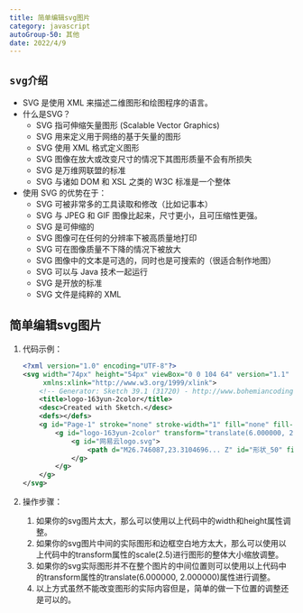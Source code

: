 ```yaml
---
title: 简单编辑svg图片 
category: javascript 
autoGroup-50: 其他 
date: 2022/4/9
---
```


## `svg介绍`

- SVG 是使用 XML 来描述二维图形和绘图程序的语言。
- 什么是SVG？
    - SVG 指可伸缩矢量图形 (Scalable Vector Graphics)
    - SVG 用来定义用于网络的基于矢量的图形
    - SVG 使用 XML 格式定义图形
    - SVG 图像在放大或改变尺寸的情况下其图形质量不会有所损失
    - SVG 是万维网联盟的标准
    - SVG 与诸如 DOM 和 XSL 之类的 W3C 标准是一个整体
- 使用 SVG 的优势在于：
    - SVG 可被非常多的工具读取和修改（比如记事本）
    - SVG 与 JPEG 和 GIF 图像比起来，尺寸更小，且可压缩性更强。
    - SVG 是可伸缩的
    - SVG 图像可在任何的分辨率下被高质量地打印
    - SVG 可在图像质量不下降的情况下被放大
    - SVG 图像中的文本是可选的，同时也是可搜索的（很适合制作地图）
    - SVG 可以与 Java 技术一起运行
    - SVG 是开放的标准
    - SVG 文件是纯粹的 XML

## 简单编辑svg图片

1. 代码示例：

    ```xml
    <?xml version="1.0" encoding="UTF-8"?>
    <svg width="74px" height="54px" viewBox="0 0 104 64" version="1.1" xmlns="http://www.w3.org/2000/svg"
         xmlns:xlink="http://www.w3.org/1999/xlink">
        <!-- Generator: Sketch 39.1 (31720) - http://www.bohemiancoding.com/sketch -->
        <title>logo-163yun-2color</title>
        <desc>Created with Sketch.</desc>
        <defs></defs>
        <g id="Page-1" stroke="none" stroke-width="1" fill="none" fill-rule="evenodd">
            <g id="logo-163yun-2color" transform="translate(6.000000, 2.000000)scale(2.5)">
                <g id="网易云logo.svg">
                    <path d="M26.746087,23.3104696... Z" id="形状_50" fill="#379EF7"></path>
                </g>
            </g>
        </g>
    </svg>
    ```

2. 操作步骤：

    1. 如果你的svg图片太大，那么可以使用以上代码中的width和height属性调整。
    2. 如果你的svg图片中间的实际图形和边框空白地方太大，那么可以使用以上代码中的transform属性的scale(2.5)进行图形的整体大小缩放调整。
    3. 如果你的svg实际图形并不在整个图片的中间位置则可以使用以上代码中的transform属性的translate(6.000000, 2.000000)属性进行调整。
    4. 以上方式虽然不能改变图形的实际内容但是，简单的做一下位置的调整还是可以的。




